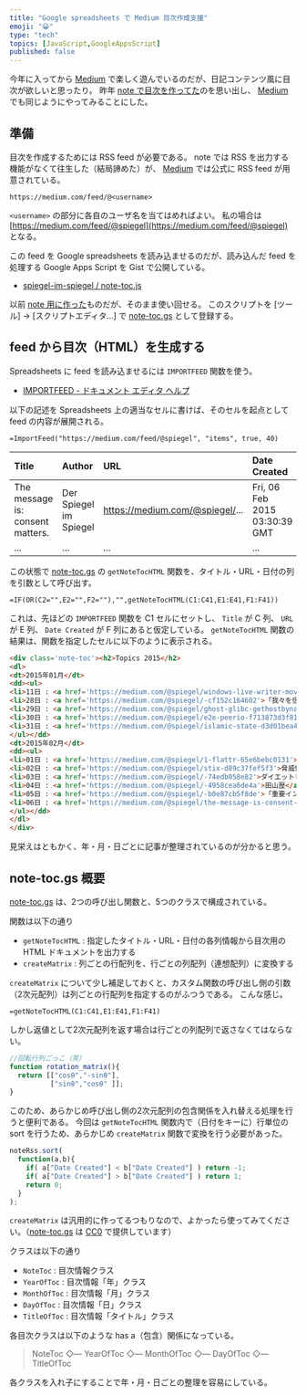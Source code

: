 ```yaml
---
title: "Google spreadsheets で Medium 目次作成支援"
emoji: "😀"
type: "tech"
topics: [JavaScript,GoogleAppsScript]
published: false
---
```

今年に入ってから [Medium] で楽しく遊んでいるのだが、日記コンテンツ風に目次が欲しいと思ったり。
昨年 [note で目次を作ってた](http://www.baldanders.info/spiegel/log2/000693.shtml)のを思い出し、 [Medium] でも同じようにやってみることにした。

## 準備

目次を作成するためには RSS feed が必要である。
note では RSS を出力する機能がなくて往生した（結局諦めた）が、 [Medium] では公式に RSS feed が用意されている。

```
https://medium.com/feed/@<username>
```

`<username>` の部分に各自のユーザ名を当てはめればよい。
私の場合は [https://medium.com/feed/@spiegel](https://medium.com/feed/@spiegel) となる。

この feed を Google spreadsheets を読み込ませるのだが、読み込んだ feed を処理する Google Apps Script を Gist で公開している。

- [spiegel-im-spiegel / note-toc.js](https://gist.github.com/spiegel-im-spiegel/22c720a4a54bbea75ec0)

以前 [note 用に作った](http://www.baldanders.info/spiegel/log2/000693.shtml)ものだが、そのまま使い回せる。
このスクリプトを [ツール] → [スクリプトエディタ...] で [note-toc.gs] として登録する。

## feed から目次（HTML）を生成する

Spreadsheets に feed を読み込ませるには `IMPORTFEED` 関数を使う。

- [IMPORTFEED - ドキュメント エディタ ヘルプ](https://support.google.com/docs/answer/3093337?hl=ja)

以下の記述を Spreadsheets 上の適当なセルに書けば、そのセルを起点として feed の内容が展開される。

```
=ImportFeed("https://medium.com/feed/@spiegel", "items", true, 40)
```

|Title                             |Author                  |URL                              |Date Created                   |Summary|
|:---------------------------------|:-----------------------|:--------------------------------|:------------------------------|:------|
| The message is: consent matters. | Der Spiegel im Spiegel | https://medium.com/@spiegel/... | Fri, 06 Feb 2015 03:30:39 GMT | ...   |
| ...                              | ...                    | ...                             | ...                           | ...   |

この状態で [note-toc.gs] の `getNoteTocHTML` 関数を、タイトル・URL・日付の列を引数として呼び出す。

```
=IF(OR(C2="",E2="",F2=""),"",getNoteTocHTML(C1:C41,E1:E41,F1:F41))
```

これは、先ほどの `IMPORTFEED` 関数を C1 セルにセットし、 `Title` が C 列、 `URL` が E 列、 `Date Created` が F 列にあると仮定している。
`getNoteTocHTML` 関数の結果は、関数を指定したセルに以下のように表示される。

```html
<div class='note-toc'><h2>Topics 2015</h2>
<dl>
<dt>2015年01月</dt>
<dd><ul>
<li>11日 : <a href='https://medium.com/@spiegel/windows-live-writer-movable-type-308d5eff543e'>Windows Live Writer で Movable Type へ記事をアップできるようになった</a></li>
<li>28日 : <a href='https://medium.com/@spiegel/-cf152c164602'>「我々を信用してほしい」ほど信用できない言葉はない</a></li>
<li>29日 : <a href='https://medium.com/@spiegel/ghost-glibc-gethostbyname-vulnerability-cve-2015-0235-32cd766ccb6e'>“GHOST glibc gethostbyname() vulnerability CVE-2015–0235”</a></li>
<li>30日 : <a href='https://medium.com/@spiegel/e2e-peerio-f713873d3f81'>ふむ。今どき E2E で暗号化できるだけではダメなのだが、 Peerio はどんな感じなのだろう。</a></li>
<li>31日 : <a href='https://medium.com/@spiegel/islamic-state-d3d01bea4878'>“Islamic State” は何を指しているのか</a> / <a href='https://medium.com/@spiegel/-492f8f898afc'>そもそも音楽を序列化することに意味があるの？</a> / <a href='https://medium.com/@spiegel/-b16550731255'>ロボットに知的財産権はあるか？</a></li>
</ul></dd>
<dt>2015年02月</dt>
<dd><ul>
<li>01日 : <a href='https://medium.com/@spiegel/1-flattr-65e6bebc0131'>1月の flattr</a> / <a href='https://medium.com/@spiegel/freedome-20ed0c6ba4f2'>Freedome に「日本」登場</a> / <a href='https://medium.com/@spiegel/-11469ed3a240'>ほほう</a></li>
<li>02日 : <a href='https://medium.com/@spiegel/stix-d89c37fef5f3'>脅威情報構造化記述形式 STIX</a> / <a href='https://medium.com/@spiegel/2016-85f139ee5a1c'>2016年の暦</a> / <a href='https://medium.com/@spiegel/-38efb1dc7a6e'>私は賛同も反対もしない</a> / <a href='https://medium.com/@spiegel/-297546550e2f'>『まだスマホで消耗してるの？』</a> / <a href='https://medium.com/@spiegel/-aeebe8fed2f9'>そうだ！ 青空文庫に寄付すればいいんじゃん</a></li>
<li>03日 : <a href='https://medium.com/@spiegel/-74edb058e82'>ダイエットしたきゃ医者に行け！</a> / <a href='https://medium.com/@spiegel/-1ffa6fc745e4'>「一時的な安全を得るために本質的な自由を放棄する人は、自由も安全も得る資格はない」</a></li>
<li>04日 : <a href='https://medium.com/@spiegel/-4958cea6de4a'>田山歴</a> / <a href='https://medium.com/@spiegel/by-sa-4-0-gplv3-b506969d363c'>BY-SA 4.0 と GPLv3 との互換性に関する議論が始まっている</a> / <a href='https://medium.com/@spiegel/storia-d385b0351191'>「まんがライフSTORIA」感想</a></li>
<li>05日 : <a href='https://medium.com/@spiegel/-b0e87cb5f8de'>「重要インフラにおける情報セキュリティ確保に係る「安全基準等」策定指針（第４版）(案)」に関するパブリックコメント募集</a> / <a href='https://medium.com/@spiegel/-dc9c90e36011'>バンアレン帯の内帯は、無かった！？</a> / <a href='https://medium.com/@spiegel/-c5cc0bde0960'>パスワードを定期的に変更しても，えっと変わらん</a> / <a href='https://medium.com/@spiegel/boinc-github-ff449a9fbfe9'>BOINC プロジェクトが GitHub へ移行</a></li>
<li>06日 : <a href='https://medium.com/@spiegel/the-message-is-consent-matters-c42f48bd276a'>The message is: consent matters.</a></li>
</ul></dd>
</dl>
</div>
```

見栄えはともかく、年・月・日ごとに記事が整理されているのが分かると思う。

## note-toc.gs 概要

[note-toc.gs] は、2つの呼び出し関数と、5つのクラスで構成されている。

関数は以下の通り

- `getNoteTocHTML` : 指定したタイトル・URL・日付の各列情報から目次用の HTML ドキュメントを出力する
- `createMatrix` : 列ごとの行配列を、行ごとの列配列（連想配列）に変換する

`createMatrix` について少し補足しておくと、カスタム関数の呼び出し側の引数（2次元配列）は列ごとの行配列を指定するのがふつうである。
こんな感じ。

```
=getNoteTocHTML(C1:C41,E1:E41,F1:F41)
```

しかし返値として2次元配列を返す場合は行ごとの列配列で返さなくてはならない。

```javascript
//回転行列ごっこ（笑）
function rotation_matrix(){
  return [["cosθ","-sinθ"],
          ["sinθ","cosθ" ]];
}
```

このため、あらかじめ呼び出し側の2次元配列の包含関係を入れ替える処理を行うと便利である。
今回は `getNoteTocHTML` 関数内で（日付をキーに）行単位の sort を行うため、あらかじめ `createMatrix` 関数で変換を行う必要があった。

```javascript
noteRss.sort(
  function(a,b){
    if( a["Date Created"] < b["Date Created"] ) return -1;
    if( a["Date Created"] > b["Date Created"] ) return 1;
    return 0;
  }
);
```

`createMatrix` は汎用的に作ってるつもりなので、よかったら使ってみてください。（[note-toc.gs] は [CC0](https://creativecommons.org/publicdomain/zero/1.0/) で提供しています）

クラスは以下の通り

- `NoteToc` : 目次情報クラス
- `YearOfToc` : 目次情報「年」クラス
- `MonthOfToc` : 目次情報「月」クラス
- `DayOfToc` : 目次情報「日」クラス
- `TitleOfToc` : 目次情報「タイトル」クラス

各目次クラスは以下のような has a（包含）関係になっている。

> NoteToc ◇― YearOfToc ◇― MonthOfToc ◇― DayOfToc ◇― TitleOfToc

各クラスを入れ子にすることで年・月・日ごとの整理を容易にしている。

[Medium]: https://medium.com/@spiegel "Der Spiegel im Spiegel on Medium"
[note-toc.gs]: https://gist.github.com/spiegel-im-spiegel/22c720a4a54bbea75ec0 "spiegel-im-spiegel / note-toc.js"

